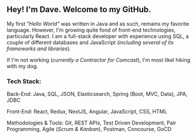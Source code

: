 ## Hey! I'm Dave. Welcome to my GitHub.

My first _"Hello World"_ was written in Java and as such, remains my favorite language. However, I'm growing quite fond of front-end technologies, particularly React. I am a full-stack developer with experience using SQL, a couple of different databases and JavaScript (_including several of its frameworks and libraries_).

If I'm not working (_currently a Contractor for Comcast_), I'm most likel hiking with my dog.

### Tech Stack:

Back-End:
Java, SQL, JSON, Elasticsearch, Spring (Boot, MVC, Data), JPA, JDBC

Front-End: 
React, Redux, NextJS, Angular, JavaScript, CSS, HTML

Methodologies & Tools:
Git, REST APIs, Test Driven Development, Pair Programming, Agile (_Scrum & Kanban_), Postman, Concourse, GoCD 
